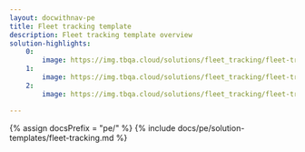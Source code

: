 ```yaml
---
layout: docwithnav-pe
title: Fleet tracking template
description: Fleet tracking template overview
solution-highlights:
    0:
        image: https://img.tbqa.cloud/solutions/fleet_tracking/fleet-tracking-1.png
    1:
        image: https://img.tbqa.cloud/solutions/fleet_tracking/fleet-tracking-2.png
    2:
        image: https://img.tbqa.cloud/solutions/fleet_tracking/fleet-tracking-3.png

---
```


{% assign docsPrefix = "pe/" %}
{% include docs/pe/solution-templates/fleet-tracking.md %}